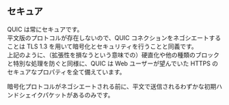 ## セキュア

QUIC は常にセキュアです。     
平文版のプロトコルが存在しないので、QUIC コネクションをネゴシエートすることは TLS 1.3 を用いて暗号化とセキュリティを行うことと同義です。    
上記のように、（拡張性を損なうという意味での）硬直化や他の種類のブロックと特別な処理を防ぐと同様に、QUIC は Web ユーザーが望んでいた HTTPS のセキュアなプロパティを全て備えています。

暗号化プロトコルがネゴシエートされる前に、平文で送信されるわずかな初期ハンドシェイクパケットがあるのみです。
